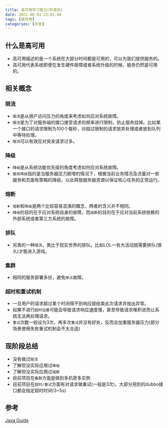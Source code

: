 ```yaml
---
title: 高可用学习笔记(科普向)
date: 2021-08-01 22:01:04
tags: [高可用]
categories: [并发]
---
```


## 什么是高可用
* 高可用描述的是一个系统在大部分时间都是可用的，可以为我们提供服务的。
* 高可用代表系统即使在发生硬件故障或者系统升级的时候，服务仍然是可用的。

## 相关概念
### 限流
* `限流`是从用户访问压力的角度来考虑如何应对系统故障。
* `限流`是为了对服务端的接口接受请求的频率进行限制，防止服务挂掉。比如某一个接口的请求限制为100个每秒，对超过限制的请求放弃处理或者放到队列中等待处理。
* `限流`可以有效应对突发请求过多。

### 降级
* `降级`是从系统功能优先级的角度考虑如何应对系统故障。
* `服务降级`指的是当服务器压力剧增的情况下，根据当前业务情况及流量对一些服务和页面有策略的降级，以此释放服务器资源以保证核心任务的正常运行。

### 熔断
* `熔断`和`降级`是两个比较容易混淆的概念，两者的含义并不相同。
* `降级`的目的在于应对系统自身的故障，而`熔断`的目的在于应对当前系统依赖的外部系统或者第三方系统的故障。

### 排队
* 另类的一种`限流`，类比于现实世界的排队。比如LOL一有大活动就需要排队(很久)才能进入游戏。

### 集群
* 相同的服务部署多份，避免`单点`故障。

### 超时和重试机制
* 一旦用户的请求超过某个时间得不到响应就结束此次请求并抛出异常。
* 如果不进行`超时设置`可能会导致请求响应速度慢，甚至导致请求堆积进而让系统无法再处理请求。
* `重试`次数一般设为3次，再多次`重试`并没有好处，反而会加重服务器压力(部分场景使用失败重试机制会不太合适)

## 现阶段总结
* 没有做过`限流`
* 了解但没实际应用过`降级`
* 了解但没实际应用过`熔断`
* 目前项目在`集群`方面是做到多机房多实例
* 目前项目在`超时/重试`方面有对请求做重试(一般是3次)，大部分用到的dubbo接口都会指定超时时间(3~5s)

## 参考
[Java Guide](https://snailclimb.gitee.io/javaguide/#/?id=%e9%ab%98%e5%8f%af%e7%94%a8)
